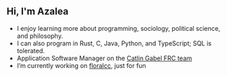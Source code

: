 ## Hi, I'm Azalea
- I enjoy learning more about programming, sociology, political science, and philosophy.
- I can also program in Rust, C, Java, Python, and TypeScript; SQL is tolerated.
- Application Software Manager on the [Catlin Gabel FRC team](https://www.team1540.org/)
- I’m currently working on [floralcc](https://github.com/Ewie21/floralcc), just for fun


<!---[![Top Langs](https://github-readme-stats.vercel.app/api/top-langs/?username=Ewie21)](https://github.com/Ewie21/github-readme-stats) --->



<!---
Ewie21/Ewie21 is a ✨ special ✨ repository because its `README.md` (this file) appears on your GitHub profile.
You can click the Preview link to take a look at your changes.
--->
